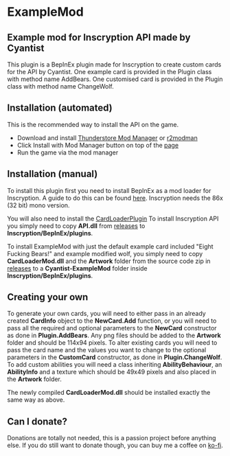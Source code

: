 # ExampleMod
## Example mod for Inscryption API made by Cyantist

This plugin is a BepInEx plugin made for Inscryption to create custom cards for the API by Cyantist.
One example card is provided in the Plugin class with method name AddBears.
One customised card is provided in the Plugin class with method name ChangeWolf.

## Installation (automated)
This is the recommended way to install the API on the game.

- Download and install [Thunderstore Mod Manager](https://www.overwolf.com/app/Thunderstore-Thunderstore_Mod_Manager) or [r2modman](https://timberborn.thunderstore.io/package/ebkr/r2modman/)
- Click Install with Mod Manager button on top of the [page](https://inscryption.thunderstore.io/package/Cyantist/ExampleMod/)
- Run the game via the mod manager

## Installation (manual)
To install this plugin first you need to install BepInEx as a mod loader for Inscryption. A guide to do this can be found [here](https://docs.bepinex.dev/articles/user_guide/installation/index.html#where-to-download-bepinex). Inscryption needs the 86x (32 bit) mono version.

You will also need to install the [CardLoaderPlugin](https://github.com/ScottWilson0903/InscryptionAPI)
To install Inscryption API you simply need to copy **API.dll** from [releases](https://github.com/ScottWilson0903/InscryptionAPI/releases) to **Inscryption/BepInEx/plugins**.

To install ExampleMod with just the default example card included "Eight Fucking Bears!" and example modified wolf, you simply need to copy **CardLoaderMod.dll** and the **Artwork** folder from the source code zip in [releases](https://github.com/ScottWilson0903/InscryptionExampleMod/releases) to a **Cyantist-ExampleMod** folder inside **Inscryption/BepInEx/plugins**.

## Creating your own
To generate your own cards, you will need to either pass in an already created **CardInfo** object to the **NewCard.Add** function, or you will need to pass all the required and optional parameters to the **NewCard** constructor as done in **Plugin.AddBears**. Any png files should be added to the **Artwork** folder and should be 114x94 pixels.
To alter existing cards you will need to pass the card name and the values you want to change to the optional parameters in the **CustomCard** constructor, as done in **Plugin.ChangeWolf**.
To add custom abilities you will need a class inheriting **AbilityBehaviour**, an **AbilityInfo** and a texture which should be 49x49 pixels and also placed in the **Artwork** folder.

The newly compiled **CardLoaderMod.dll** should be installed exactly the same way as above.

## Can I donate?
Donations are totally not needed, this is a passion project before anything else. If you do still want to donate though, you can buy me a coffee on [ko-fi](https://ko-fi.com/madcyantist).
